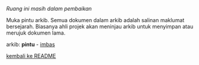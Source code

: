 *Ruang ini masih dalam pembaikan*

Muka pintu arkib. Semua dokumen dalam arkib adalah salinan
maklumat bersejarah. Biasanya ahli projek akan meninjau
arkib untuk menyimpan atau merujuk dokumen lama.

arkib: **pintu** - [imbas][1]

[kembali ke README][0]

  [0]: ../README.md
  [1]: imbas.md
